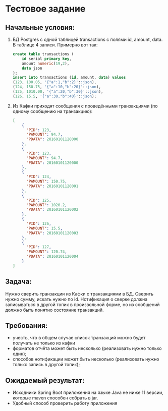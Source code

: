 # Тестовое задание
## Начальные условия:

1) БД Postgres с одной таблицей transactions с полями id, amount, data. В таблице 4 записи.
Примерно вот так:
    ```sql
    create table transactions (
        id serial primary key,
        amount numeric(19,2),
        data json
    );
    insert into transactions (id, amount, data) values
    (123, 100.05, '{"a":1,"b":2}'::json),
    (124, 150.75, '{"a":10,"b":20}'::json),
    (125, 1010.00, '{"a":20,"b":30}'::json),
    (126, 15.5, '{"a":30,"b":40}'::json);
    ```
2) Из Кафки приходят сообщения с проведёнными транзакциями (по одному сообщению на транзакцию):
    ```json
    [
        {
          "PID": 123,
          "PAMOUNT": 94.7,
          "PDATA": 20160101120000
        },
        {   
          "PID": 123,
          "PAMOUNT": 94.7,
          "PDATA": 20160101120000
        },
        {   
          "PID": 124,
          "PAMOUNT": 150.75,
          "PDATA": 20160101120001
        },
        {   
          "PID": 125,
          "PAMOUNT": 1020.2,
          "PDATA": 20160101120002
        },
        {   
          "PID": 126,
          "PAMOUNT": 15.5,
          "PDATA": 20160101120003
        },
        {   
          "PID": 127,
          "PAMOUNT": 120.74,
          "PDATA": 20160101120004
        }
    ]
    ```

## Задача:
Нужно сверить транзакции из Кафки с транзакциями в БД. Сверить нужно сумму, искать нужно по id.
Нотификация о сверке должна записываться в другой топик в произвольной форме, но из сообщений должно быть понятно состояние транзакций.

## Требования:
* учесть, что в общем случае список транзакций можно будет получать не только из кафки
* форматов отчёта может быть несколько (реализовать нужно только один);
* способов нотификации может быть несколько (реализовать нужно только запись в другой топик);

## Ожидаемый результат:
* Исходники Spring Boot приложения на языке Java не ниже 11 версии, которые maven способен собрать в jar.
* Удобный способ проверить работу приложения
